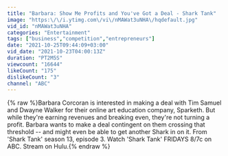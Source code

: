 ```yaml
---
title: "Barbara: Show Me Profits and You've Got a Deal - Shark Tank"
image: "https:\/\/i.ytimg.com\/vi\/nMAWat3uNHA\/hqdefault.jpg"
vid_id: "nMAWat3uNHA"
categories: "Entertainment"
tags: ["business","competition","entrepreneurs"]
date: "2021-10-25T09:44:09+03:00"
vid_date: "2021-10-23T04:00:13Z"
duration: "PT2M5S"
viewcount: "16644"
likeCount: "175"
dislikeCount: "3"
channel: "ABC"
---
```

{% raw %}Barbara Corcoran is interested in making a deal with Tim Samuel and Dwayne Walker for their online art education company, Sparketh. But while they're earning revenues and breaking even, they're not turning a profit. Barbara wants to make a deal contingent on them crossing that threshold -- and might even be able to get another Shark in on it. From 'Shark Tank' season 13, episode 3. Watch 'Shark Tank' FRIDAYS 8/7c on ABC. Stream on Hulu.{% endraw %}
